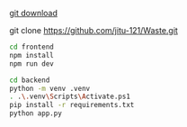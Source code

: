 [git download](https://github.com/git-for-windows/git/releases/download/v2.51.0.windows.2/Git-2.51.0.2-64-bit.exe)

git clone https://github.com/jitu-121/Waste.git
```bash
cd frontend
npm install
npm run dev
```

```bash
cd backend
python -m venv .venv
. .\.venv\Scripts\Activate.ps1
pip install -r requirements.txt
python app.py
```
